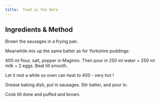 ```yaml
---
title:  Toad in the Hole
---
```


## Ingredients & Method

Brown the sausages in a frying pan.

Meanwhile mix up the same batter as for Yorkshire puddings:

400 ml flour, salt, pepper in Magimix.
Then pour in 250 ml water + 250 ml milk + 2 eggs.
Beat till smooth.

Let it rest a while so oven can heat to 400 - very hot !

Grease baking dish, put in sausages. Stir batter, and pour in.

Cook till done and puffed and brown.
